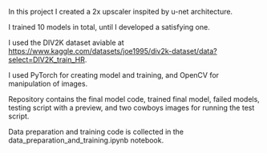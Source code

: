In this project I created a 2x upscaler inspited by u-net architecture.

I trained 10 models in total, until I developed a satisfying one.

I used the DIV2K dataset aviable at https://www.kaggle.com/datasets/joe1995/div2k-dataset/data?select=DIV2K_train_HR.

I used PyTorch for creating model and training, and OpenCV for manipulation of images.

Repository contains the final model code, trained final model, failed models, testing script with a preview, and two cowboys images for running the test script.

Data preparation and training code is collected in the data_preparation_and_training.ipynb notebook.
